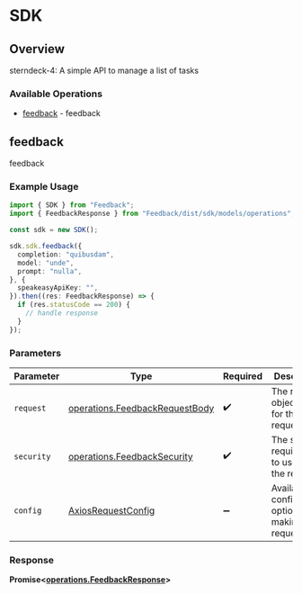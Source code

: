 # SDK

## Overview

sterndeck-4: A simple API to manage a list of tasks

### Available Operations

* [feedback](#feedback) - feedback

## feedback

feedback

### Example Usage

```typescript
import { SDK } from "Feedback";
import { FeedbackResponse } from "Feedback/dist/sdk/models/operations";

const sdk = new SDK();

sdk.sdk.feedback({
  completion: "quibusdam",
  model: "unde",
  prompt: "nulla",
}, {
  speakeasyApiKey: "",
}).then((res: FeedbackResponse) => {
  if (res.statusCode == 200) {
    // handle response
  }
});
```

### Parameters

| Parameter                                                                        | Type                                                                             | Required                                                                         | Description                                                                      |
| -------------------------------------------------------------------------------- | -------------------------------------------------------------------------------- | -------------------------------------------------------------------------------- | -------------------------------------------------------------------------------- |
| `request`                                                                        | [operations.FeedbackRequestBody](../../models/operations/feedbackrequestbody.md) | :heavy_check_mark:                                                               | The request object to use for the request.                                       |
| `security`                                                                       | [operations.FeedbackSecurity](../../models/operations/feedbacksecurity.md)       | :heavy_check_mark:                                                               | The security requirements to use for the request.                                |
| `config`                                                                         | [AxiosRequestConfig](https://axios-http.com/docs/req_config)                     | :heavy_minus_sign:                                                               | Available config options for making requests.                                    |


### Response

**Promise<[operations.FeedbackResponse](../../models/operations/feedbackresponse.md)>**

